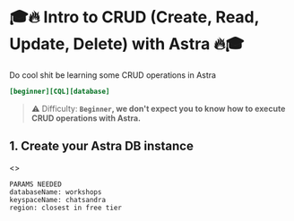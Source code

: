# 🎓🔥 Intro to CRUD (Create, Read, Update, Delete) with Astra 🔥🎓
Do cool shit be learning some CRUD operations in Astra

```ini
[beginner][CQL][database]
```

> ⚠️ Difficulty: **`Beginner`, we don't expect you to know how to execute CRUD operations with Astra.**

## 1. Create your Astra DB instance

<<CreateDBButton>> 
```
PARAMS NEEDED
databaseName: workshops
keyspaceName: chatsandra
region: closest in free tier
```